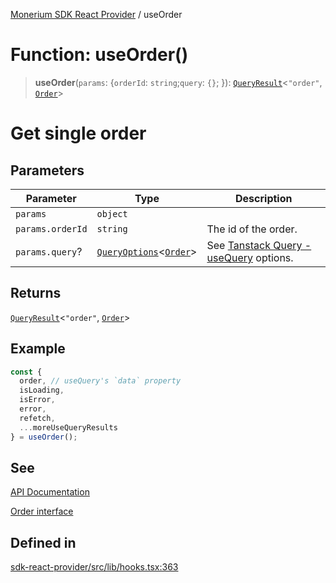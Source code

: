 [Monerium SDK React Provider](../README.md) / useOrder

# Function: useOrder()

> **useOrder**(`params`: \{`orderId`: `string`;`query`: `{}`; \}): [`QueryResult`](../type-aliases/QueryResult.md)\<`"order"`, [`Order`](../interfaces/Order.md)\>

# Get single order

## Parameters

| Parameter        | Type                                                                                   | Description                                                                                                         |
| ---------------- | -------------------------------------------------------------------------------------- | ------------------------------------------------------------------------------------------------------------------- |
| `params`         | `object`                                                                               |                                                                                                                     |
| `params.orderId` | `string`                                                                               | The id of the order.                                                                                                |
| `params.query`?  | [`QueryOptions`](../type-aliases/QueryOptions.md)\<[`Order`](../interfaces/Order.md)\> | See [Tanstack Query - useQuery](https://tanstack.com/query/latest/docs/framework/react/reference/useQuery) options. |

## Returns

[`QueryResult`](../type-aliases/QueryResult.md)\<`"order"`, [`Order`](../interfaces/Order.md)\>

## Example

```ts
const {
  order, // useQuery's `data` property
  isLoading,
  isError,
  error,
  refetch,
  ...moreUseQueryResults
} = useOrder();
```

## See

[API Documentation](https://monerium.dev/api-docs#operation/order)

[Order interface](https://github.com/monerium/js-monorepo/blob/main/packages/sdk/docs/generated/interfaces/Order.md)

## Defined in

[sdk-react-provider/src/lib/hooks.tsx:363](https://github.com/monerium/js-monorepo/blob/ae1055c12538e860127a655bc059162d414323b3/packages/sdk-react-provider/src/lib/hooks.tsx#L363)
